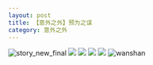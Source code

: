 ```yaml
---
layout: post
title: 【意外之外】预为之谋
category: 意外之外
---
```

![story_new_final](http://rbwl8nwm4.hd-bkt.clouddn.com/img/story_new_final_0322.png)
![](http://rc5p5sl4z.hd-bkt.clouddn.com/img/factors-220610-3.jpg)
![](http://rc5p5sl4z.hd-bkt.clouddn.com/img/situation-220603-1.jpg)
![](http://rc5p5sl4z.hd-bkt.clouddn.com/img/factors-220520-new-1.jpg)
![](http://rc5p5sl4z.hd-bkt.clouddn.com/img/factors-220515-new-5.jpeg)
![wanshan](http://rbwl8nwm4.hd-bkt.clouddn.com/img/wanshan.png)
  




